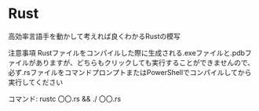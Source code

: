 # Rust

高効率言語手を動かして考えれば良くわかるRustの模写

注意事項
Rustファイルをコンパイルした際に生成される.exeファイルと.pdbファイルがありますが、どちらもクリックしても実行することができませんので、必ず.rsファイルをコマンドプロンプトまたはPowerShellでコンパイルしてから実行してください

コマンド: rustc 〇〇.rs && ./ 〇〇.rs
